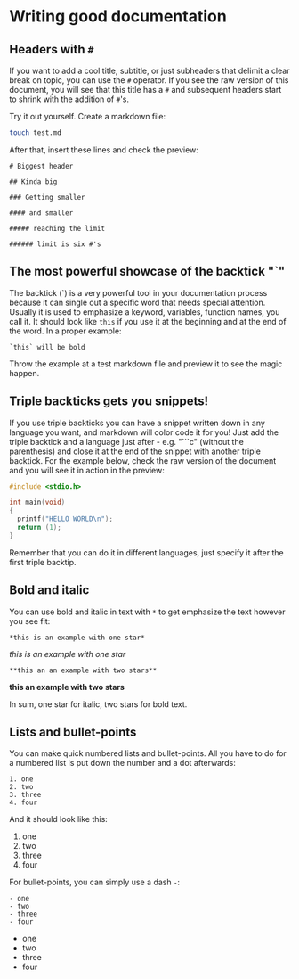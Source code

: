 # Writing good documentation

## Headers with `#`

If you want to add a cool title, subtitle, or just subheaders that delimit a clear break on topic, you can use the `#` operator. If you see the raw version of this document, you will see that this title has a `#` and subsequent headers start to shrink with the addition of `#`'s.

Try it out yourself. Create a markdown file:

```bash
touch test.md
```

After that, insert these lines and check the preview:

```
# Biggest header

## Kinda big

### Getting smaller

#### and smaller

##### reaching the limit

###### limit is six #'s
```

## The most powerful showcase of the backtick "`"

The backtick (`) is a very powerful tool in your documentation process because it can single out a specific word that needs special attention. Usually it is used to emphasize a keyword, variables, function names, you call it. It should look like ``this`` if you use it at the beginning and at the end of the word. In a proper example:

```
`this` will be bold
```

Throw the example at a test markdown file and preview it to see the magic happen.

## Triple backticks gets you snippets!

If you use triple backticks you can have a snippet written down in any language you want, and markdown will color code it for you! Just add the triple backtick and a language just after - e.g. "```c" (without the parenthesis) and close it at the end of the snippet with another triple backtick. For the example below, check the raw version of the document and you will see it in action in the preview:

```c
#include <stdio.h>

int main(void)
{
  printf("HELLO WORLD\n");
  return (1);
}
```

Remember that you can do it in different languages, just specify it after the first triple backtip.

## Bold and italic

You can use bold and italic in text with `*` to get emphasize the text however you see fit:

```
*this is an example with one star*
```
*this is an example with one star*

```
**this an an example with two stars**
```
**this an example with two stars**

In sum, one star for italic, two stars for bold text.

## Lists and bullet-points

You can make quick numbered lists and bullet-points. All you have to do for a numbered list is put down the number and a dot afterwards:

```
1. one
2. two
3. three
4. four
```

And it should look like this:

1. one
2. two
3. three
4. four

For bullet-points, you can simply use a dash `-`:

```
- one
- two
- three
- four
```

- one
- two
- three
- four
